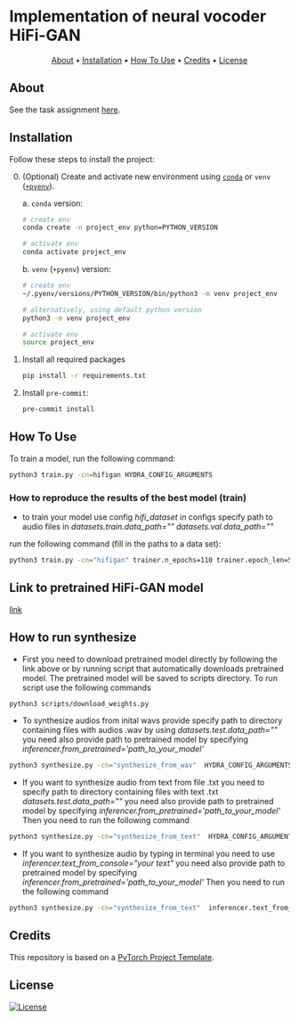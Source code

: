 # Implementation of neural vocoder HiFi-GAN

<p align="center">
  <a href="#about">About</a> •
  <a href="#installation">Installation</a> •
  <a href="#how-to-use">How To Use</a> •
  <a href="#credits">Credits</a> •
  <a href="#license">License</a>
</p>


## About

See the task assignment [here](https://github.com/markovka17/dla/tree/2024/hw3_nv).

## Installation

Follow these steps to install the project:

0. (Optional) Create and activate new environment using [`conda`](https://conda.io/projects/conda/en/latest/user-guide/getting-started.html) or `venv` ([`+pyenv`](https://github.com/pyenv/pyenv)).

   a. `conda` version:

   ```bash
   # create env
   conda create -n project_env python=PYTHON_VERSION

   # activate env
   conda activate project_env
   ```

   b. `venv` (`+pyenv`) version:

   ```bash
   # create env
   ~/.pyenv/versions/PYTHON_VERSION/bin/python3 -m venv project_env

   # alternatively, using default python version
   python3 -m venv project_env

   # activate env
   source project_env
   ```

1. Install all required packages

   ```bash
   pip install -r requirements.txt
   ```

2. Install `pre-commit`:
   ```bash
   pre-commit install
   ```

## How To Use

To train a model, run the following command:

```bash
python3 train.py -cn=hifigan HYDRA_CONFIG_ARGUMENTS
```


### How to reproduce the results of the best model (train)

- to train your model use config *hifi_dataset* in configs specify path to audio files in *datasets.train.data_path=""  datasets.val.data_path=""*

run the following command (fill in the paths to a data set):

```bash
python3 train.py -cn="hifigan" trainer.n_epochs=110 trainer.epoch_len=500 HYDRA_CONFIG_ARGUMENTS
```

## Link to pretrained HiFi-GAN model 
[link](https://drive.google.com/file/d/17C3iA42W5fkoCyxZqO-Tu_-Z92IyBaMO/view?usp=sharing)

## How to run synthesize
- First you need to download pretrained model directly by following the link above or by running script that automatically downloads pretrained model. The pretrained model will be saved to scripts directory. To run script use the following commands

```bash
python3 scripts/download_weights.py
```


- To synthesize audios from inital wavs provide specify path to directory containing files with audios .wav  by using *datasets.test.data_path=""*  you need also provide path to pretrained model by specifying *inferencer.from_pretrained='path_to_your_model'*

```bash
python3 synthesize.py -cn="synthesize_from_wav"  HYDRA_CONFIG_ARGUMENTS
```

- If you want to synthesize audio from text from file .txt you need to specify path to directory containing files with text .txt *datasets.test.data_path=""*  you need also provide path to pretrained model by specifying *inferencer.from_pretrained='path_to_your_model'* Then you need to run the following command

```bash
python3 synthesize.py -cn="synthesize_from_text"  HYDRA_CONFIG_ARGUMENTS
```
- If you want to synthesize audio by typing in terminal you need to use *inferencer.text_from_console="your text"* you need also provide path to pretrained model by specifying *inferencer.from_pretrained='path_to_your_model'* Then you need to run the following command

```bash
python3 synthesize.py -cn="synthesize_from_text"  inferencer.text_from_console="your text" HYDRA_CONFIG_ARGUMENTS
```

## Credits

This repository is based on a [PyTorch Project Template](https://github.com/Blinorot/pytorch_project_template).

## License

[![License](https://img.shields.io/badge/license-MIT-blue.svg)](/LICENSE)
